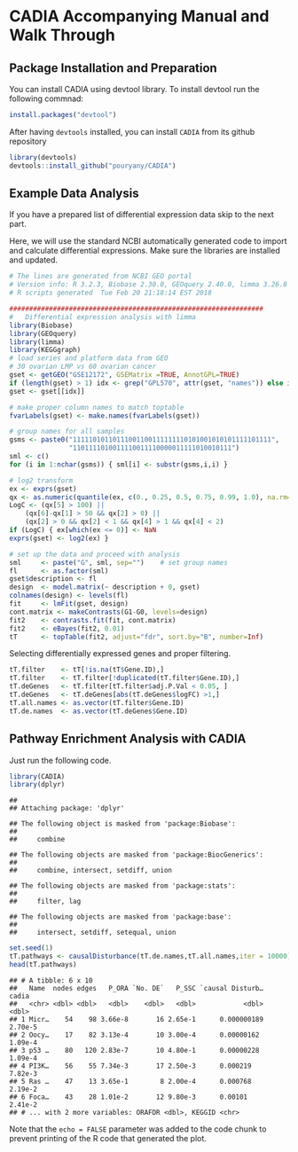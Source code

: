 CADIA Accompanying Manual and Walk Through
================

Package Installation and Preparation
------------------------------------

You can install CADIA using devtool library. To install devtool run the following commnad:

``` r
install.packages("devtool")
```

After having `devtools` installed, you can install `CADIA` from its github repository

``` r
library(devtools)
devtools::install_github("pouryany/CADIA")
```

Example Data Analysis
---------------------

If you have a prepared list of differential expression data skip to the next part.

Here, we will use the standard NCBI automatically generated code to import and calculate differential expressions. Make sure the libraries are installed and updated.

``` r
# The lines are generated from NCBI GEO portal
# Version info: R 3.2.3, Biobase 2.30.0, GEOquery 2.40.0, limma 3.26.8
# R scripts generated  Tue Feb 20 21:18:14 EST 2018

################################################################
#   Differential expression analysis with limma
library(Biobase)
library(GEOquery)
library(limma)
library(KEGGgraph)
# load series and platform data from GEO
# 30 ovarian LMP vs 60 ovarian cancer
gset <- getGEO("GSE12172", GSEMatrix =TRUE, AnnotGPL=TRUE)
if (length(gset) > 1) idx <- grep("GPL570", attr(gset, "names")) else idx <- 1
gset <- gset[[idx]]

# make proper column names to match toptable
fvarLabels(gset) <- make.names(fvarLabels(gset))

# group names for all samples
gsms <- paste0("11111010110111001100111111110101001010101111101111",
               "1101111010011110011110000011111010010111")
sml <- c()
for (i in 1:nchar(gsms)) { sml[i] <- substr(gsms,i,i) }

# log2 transform
ex <- exprs(gset)
qx <- as.numeric(quantile(ex, c(0., 0.25, 0.5, 0.75, 0.99, 1.0), na.rm=T))
LogC <- (qx[5] > 100) ||
    (qx[6]-qx[1] > 50 && qx[2] > 0) ||
    (qx[2] > 0 && qx[2] < 1 && qx[4] > 1 && qx[4] < 2)
if (LogC) { ex[which(ex <= 0)] <- NaN
exprs(gset) <- log2(ex) }

# set up the data and proceed with analysis
sml     <- paste("G", sml, sep="")    # set group names
fl      <- as.factor(sml)
gset$description <- fl
design  <- model.matrix(~ description + 0, gset)
colnames(design) <- levels(fl)
fit     <- lmFit(gset, design)
cont.matrix <- makeContrasts(G1-G0, levels=design)
fit2    <- contrasts.fit(fit, cont.matrix)
fit2    <- eBayes(fit2, 0.01)
tT      <- topTable(fit2, adjust="fdr", sort.by="B", number=Inf)
```

Selecting differentially expressed genes and proper filtering.

``` r
tT.filter    <- tT[!is.na(tT$Gene.ID),]
tT.filter    <- tT.filter[!duplicated(tT.filter$Gene.ID),]
tT.deGenes   <- tT.filter[tT.filter$adj.P.Val < 0.05, ]
tT.deGenes   <- tT.deGenes[abs(tT.deGenes$logFC) >1,]
tT.all.names <- as.vector(tT.filter$Gene.ID)
tT.de.names  <- as.vector(tT.deGenes$Gene.ID)
```

Pathway Enrichment Analysis with CADIA
--------------------------------------

Just run the following code.

``` r
library(CADIA)
library(dplyr)
```

    ## 
    ## Attaching package: 'dplyr'

    ## The following object is masked from 'package:Biobase':
    ## 
    ##     combine

    ## The following objects are masked from 'package:BiocGenerics':
    ## 
    ##     combine, intersect, setdiff, union

    ## The following objects are masked from 'package:stats':
    ## 
    ##     filter, lag

    ## The following objects are masked from 'package:base':
    ## 
    ##     intersect, setdiff, setequal, union

``` r
set.seed(1)
tT.pathways <- causalDisturbance(tT.de.names,tT.all.names,iter = 10000)
head(tT.pathways)
```

    ## # A tibble: 6 x 10
    ##   Name  nodes edges   P_ORA `No. DE`   P_SSC `causal Disturb…   cadia
    ##   <chr> <dbl> <dbl>   <dbl>    <dbl>   <dbl>            <dbl>   <dbl>
    ## 1 Micr…    54    98 3.66e-8       16 2.65e-1      0.000000189 2.70e-5
    ## 2 Oocy…    17    82 3.13e-4       10 3.00e-4      0.00000162  1.09e-4
    ## 3 p53 …    80   120 2.83e-7       10 4.80e-1      0.00000228  1.09e-4
    ## 4 PI3K…    56    55 7.34e-3       17 2.50e-3      0.000219    7.82e-3
    ## 5 Ras …    47    13 3.65e-1        8 2.00e-4      0.000768    2.19e-2
    ## 6 Foca…    43    28 1.01e-2       12 9.80e-3      0.00101     2.41e-2
    ## # ... with 2 more variables: ORAFDR <dbl>, KEGGID <chr>

Note that the `echo = FALSE` parameter was added to the code chunk to prevent printing of the R code that generated the plot.
